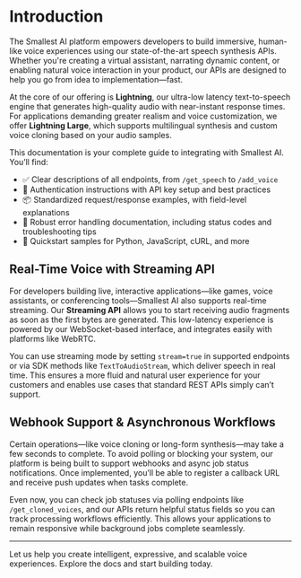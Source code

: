 # Introduction

The Smallest AI platform empowers developers to build immersive, human-like voice experiences using our state-of-the-art speech synthesis APIs. Whether you're creating a virtual assistant, narrating dynamic content, or enabling natural voice interaction in your product, our APIs are designed to help you go from idea to implementation—fast.

At the core of our offering is **Lightning**, our ultra-low latency text-to-speech engine that generates high-quality audio with near-instant response times. For applications demanding greater realism and voice customization, we offer **Lightning Large**, which supports multilingual synthesis and custom voice cloning based on your audio samples.

This documentation is your complete guide to integrating with Smallest AI. You’ll find:

- ✅ Clear descriptions of all endpoints, from `/get_speech` to `/add_voice`  
- 🔐 Authentication instructions with API key setup and best practices  
- 📦 Standardized request/response examples, with field-level explanations  
- 🚨 Robust error handling documentation, including status codes and troubleshooting tips  
- 🚀 Quickstart samples for Python, JavaScript, cURL, and more  

## Real-Time Voice with Streaming API

For developers building live, interactive applications—like games, voice assistants, or conferencing tools—Smallest AI also supports real-time streaming. Our **Streaming API** allows you to start receiving audio fragments as soon as the first bytes are generated. This low-latency experience is powered by our WebSocket-based interface, and integrates easily with platforms like WebRTC.

You can use streaming mode by setting `stream=true` in supported endpoints or via SDK methods like `TextToAudioStream`, which deliver speech in real time. This ensures a more fluid and natural user experience for your customers and enables use cases that standard REST APIs simply can’t support. 

## Webhook Support & Asynchronous Workflows

Certain operations—like voice cloning or long-form synthesis—may take a few seconds to complete. To avoid polling or blocking your system, our platform is being built to support webhooks and async job status notifications. Once implemented, you’ll be able to register a callback URL and receive push updates when tasks complete.

Even now, you can check job statuses via polling endpoints like `/get_cloned_voices`, and our APIs return helpful status fields so you can track processing workflows efficiently. This allows your applications to remain responsive while background jobs complete seamlessly.

---

Let us help you create intelligent, expressive, and scalable voice experiences. Explore the docs and start building today.
